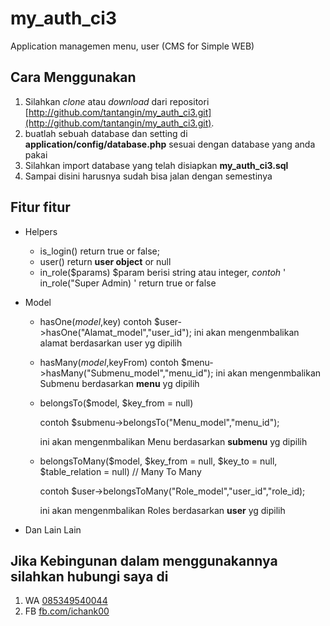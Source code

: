 # my_auth_ci3
Application managemen menu, user (CMS for Simple WEB)

## Cara Menggunakan
1. Silahkan *clone* atau *download* dari repositori  [http://github.com/tantangin/my_auth_ci3.git](http://github.com/tantangin/my_auth_ci3.git).
2. buatlah sebuah database dan setting di **application/config/database.php** sesuai dengan database yang anda pakai
3. Silahkan import database yang telah disiapkan **my_auth_ci3.sql**
4. Sampai disini harusnya sudah bisa jalan dengan semestinya

## Fitur fitur 
- Helpers
  - is_login()
    return true or false;
  - user()
    return **user object** or null
  - in_role($params)
    $param berisi string atau integer, *contoh* ' in_role("Super Admin) '
    return true or false
- Model
  - hasOne($model,$key)
    contoh $user->hasOne("Alamat_model","user_id");
    ini akan mengenmbalikan alamat berdasarkan user yg dipilih
  - hasMany($model,$keyFrom)
    contoh $menu->hasMany("Submenu_model","menu_id");
    ini akan mengenmbalikan Submenu berdasarkan **menu** yg dipilih
    
  - belongsTo($model, $key_from = null)

    contoh $submenu->belongsTo("Menu_model","menu_id");

    ini akan mengenmbalikan Menu berdasarkan **submenu** yg dipilih
    
  - belongsToMany($model, $key_from = null, $key_to = null, $table_relation = null) // Many To Many

    contoh $user->belongsToMany("Role_model","user_id","role_id);
    
    ini akan mengenmbalikan Roles berdasarkan **user** yg dipilih

- Dan Lain Lain

## Jika Kebingunan dalam menggunakannya silahkan hubungi saya di
1. WA [085349540044](https://wa.me/6285349540044?text=Saya%20ingin%20bertanya%20di%20MYAUTHCI3)
2. FB [fb.com/ichank00](https://facebook.com/ichank00)

